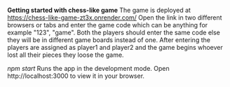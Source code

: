 **Getting started with chess-like game**
The game is deployed at https://chess-like-game-zt3x.onrender.com/
Open the link in two different browsers or tabs and enter the game code which can be anything for example "123", "game".
Both the players should enter the same code else they will be in different game boards instead of one.
After entering the players are assigned as player1 and player2 and the game begins whoever lost all their pieces they loose the game.

*npm start*
Runs the app in the development mode.
Open http://localhost:3000 to view it in your browser.
